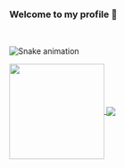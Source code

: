 ### Welcome to my profile 👋


</br>

![Snake animation](https://github.com/eagrundy/eagrundy/blob/output/github-contribution-grid-snake.svg)

 <div>
  <a href="https://github.com/Rhodinic">
   <img align="center" height="170" src="https://github-readme-stats.vercel.app/api/top-langs/?username=Rhodinic&layout=compact&langs_count=16&theme=dracula"/>
  <img align="center" src="https://github-readme-stats.vercel.app/api?username=Rhodinic&show_icons=true&theme=dracula&include_all_commits=true&count_private=true&hide=issues"/>
</div>

